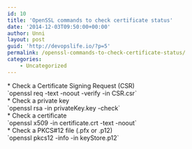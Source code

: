```yaml
---
id: 10
title: 'OpenSSL commands to check certificate status'
date: '2014-12-03T09:50:00+00:00'
author: Unni
layout: post
guid: 'http://devopslife.io/?p=5'
permalink: /openssl-commands-to-check-certificate-status/
categories:
    - Uncategorized
---
```


<div>* Check a Certificate Signing Request (CSR)</div><div></div><div>`openssl req -text -noout -verify -in CSR.csr`</div><div></div><div></div><div>* Check a private key</div><div></div><div>`openssl rsa -in privateKey.key -check`</div><div></div><div></div><div>* Check a certificate</div><div></div><div>`openssl x509 -in certificate.crt -text -noout`</div><div></div><div></div><div>* Check a PKCS#12 file (.pfx or .p12)</div><div></div><div>`openssl pkcs12 -info -in keyStore.p12`</div>